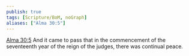 ```yaml
---
publish: true
tags: [Scripture/BoM, noGraph]
aliases: ["Alma 30:5"]
---
```

[Alma 30:5](https://churchofjesuschrist.org/study/scriptures/bofm/alma/30?lang=eng&id=p5#p5) And it came to pass that in the commencement of the seventeenth year of the reign of the judges, there was continual peace.
